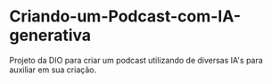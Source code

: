 # Criando-um-Podcast-com-IA-generativa
Projeto da DIO para criar um podcast utilizando de diversas IA's para auxiliar em sua criação.
